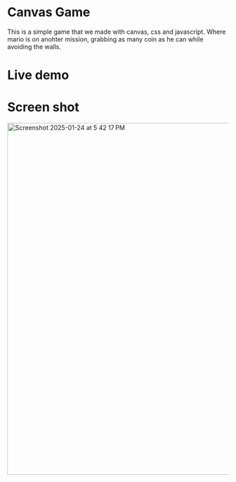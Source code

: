 # Canvas Game

This is a simple game that we made with canvas, css and javascript. Where mario is on anohter mission, grabbing as many coin as he can while avoiding the walls.

# Live demo

# Screen shot

<img width="800" height="800" alt="Screenshot 2025-01-24 at 5 42 17 PM" src="https://github.com/user-attachments/assets/8a6f29c1-dc52-46d8-b5b5-1f5cf39d373b" />
